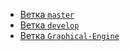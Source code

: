 * [Ветка `master`](master)
* [Ветка `develop`](develop)
* [Ветка `Graphical-Engine`](graphicalEngine)
